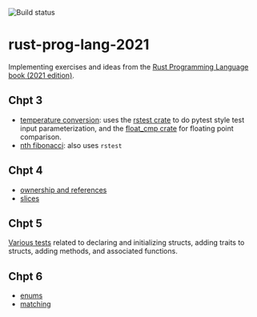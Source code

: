 ![Build status](https://github.com/lhayhurst/rust-prog-lang-2021/actions/workflows/rust.yml/badge.svg)

# rust-prog-lang-2021
Implementing exercises and ideas from the [Rust Programming Language book (2021 edition)](https://doc.rust-lang.org/stable/book/).

## Chpt 3
* [temperature conversion](chpt3/temp_conversion/src/lib.rs): uses the [rstest crate](https://docs.rs/rstest/latest/rstest/) to do pytest style test input parameterization, and the [float_cmp crate](https://docs.rs/float-cmp/latest/float_cmp/) for floating point comparison.
* [nth fibonacci](chpt3/fibonacci/src/lib.rs): also uses `rstest` 

## Chpt 4
* [ownership and references](chpt4/ownership/src/lib.rs)
* [slices](chpt4/slices/src/lib.rs)

## Chpt 5
[Various tests](chpt5/structs/src/lib.rs) related to declaring and initializing structs, adding traits to structs, adding methods, and associated functions.

## Chpt 6
* [enums](chpt6/enums/src/lib.rs)
* [matching](chpt6/patterns/src/lib.rs)
